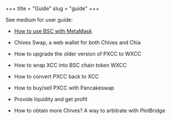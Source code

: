 +++
title = "Guide"
slug = "guide"
+++

See medium for user guide:

-   [How to use BSC with MetaMask](/guidesub/guidesub/)

-   Chives Swap, a web wallet for both Chives and Chia

-   How to upgrade the older version of PXCC to WXCC

-   How to wrap XCC into BSC chain token WXCC

-   How to convert PXCC back to XCC

-   How to buy/sell PXCC with Pancakeswap

-   Provide liquidity and get profit

-   How to obtain more Chives? A way to arbitrate with PlotBridge
